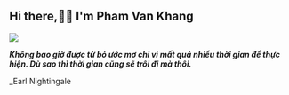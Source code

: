 
  ## Hi there,👋👋 I'm Pham Van Khang 
  
<img align="center" src="https://github-readme-stats.vercel.app/api/?username=vkhangstack&theme=dracula" />

  _**Không bao giờ được từ bỏ ước mơ chỉ vì mất quá nhiều thời gian để thực hiện. Dù sao thì thời gian cũng sẽ trôi đi mà thôi.**_

_Earl Nightingale